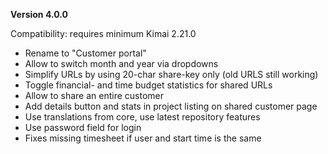**Version 4.0.0**

Compatibility: requires minimum Kimai 2.21.0

- Rename to "Customer portal"
- Allow to switch month and year via dropdowns
- Simplify URLs by using 20-char share-key only (old URLS still working)
- Toggle financial- and time budget statistics for shared URLs
- Allow to share an entire customer
- Add details button and stats in project listing on shared customer page
- Use translations from core, use latest repository features
- Use password field for login
- Fixes missing timesheet if user and start time is the same

